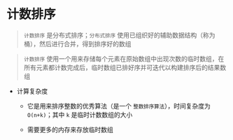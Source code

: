 # 计数排序

> `计数排序` 是分布式排序；`分布式排序` 使用已组织好的辅助数据结构（称为桶），然后进行合并，得到排序好的数组

> `计数排序` 使用一个用来存储每个元素在原始数组中出现次数的临时数组，在所有元素都计数完成后，临时数组已排好序并可迭代以构建排序后的结果数组


- 计算复杂度

  - 它是用来排序整数的优秀算法（是一个 `整数排序算法`），时间复杂度为 `O(n+k)`；其中 `k` 是临时计数数组的大小

  - 需要更多的内存来存放临时数组